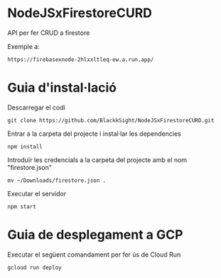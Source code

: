 # NodeJSxFirestoreCURD
API per fer CRUD a firestore

Exemple a:

```
https://firebasexnode-2hlxxltleq-ew.a.run.app/
```

# Guia d'instal·lació

Descarregar el codi

```
git clone https://github.com/BlackkSight/NodeJSxFirestoreCURD.git
```

Entrar a la carpeta del projecte i instal·lar les dependencies

```
npm install
```
Introduïr les credencials a la carpeta del projecte amb el nom "firestore.json"

```
mv ~/Downloads/firestore.json .
```

Executar el servidor

```
npm start
```
# Guia de desplegament a GCP

Executar el següent comandament per fer ús de Cloud Run

```
gcloud run deploy
```
